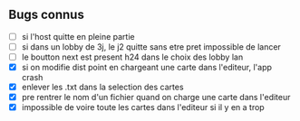 ## Bugs connus

- [ ] si l'host quitte en pleine partie
- [ ] si dans un lobby de 3j, le j2 quitte sans etre pret impossible de lancer
- [ ] le boutton next est present h24 dans le choix des lobby lan
- [x] si on modifie dist point en chargeant une carte dans l'editeur, l'app crash
- [x] enlever les .txt dans la selection des cartes
- [x] pre rentrer le nom d'un fichier quand on charge une carte dans l'editeur
- [x] impossible de voire toute les cartes dans l'editeur si il y en a trop